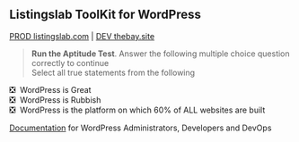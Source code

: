

## Listingslab ToolKit for WordPress 

[PROD listingslab.com](https://listingslab.com)&nbsp;|&nbsp;[DEV thebay.site](https://thebay.site) 

> __Run the Aptitude Test__. Answer the following multiple choice question correctly to continue  
Select all true statements from the following  
  
:negative_squared_cross_mark: &nbsp;WordPress is Great  
:negative_squared_cross_mark: &nbsp;WordPress is Rubbish  
:negative_squared_cross_mark: &nbsp;WordPress is the platform on which 60% of ALL websites are built

[Documentation](./docs) for WordPress Administrators, Developers and DevOps
